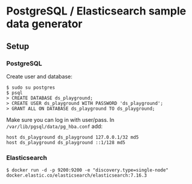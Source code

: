 # PostgreSQL / Elasticsearch sample data generator

## Setup

### PostgreSQL

Create user and database:

```
$ sudo su postgres
$ psql
> CREATE DATABASE ds_playground;
> CREATE USER ds_playground WITH PASSWORD 'ds_playground';
> GRANT ALL ON DATABASE ds_playground TO ds_playground;
```

Make sure you can log in with user/pass. In `/var/lib/pgsql/data/pg_hba.conf` add:

```
host ds_playground ds_playground 127.0.0.1/32 md5
host ds_playground ds_playground ::1/128 md5
```

### Elasticsearch

```
$ docker run -d -p 9200:9200 -e "discovery.type=single-node" docker.elastic.co/elasticsearch/elasticsearch:7.16.3
```
